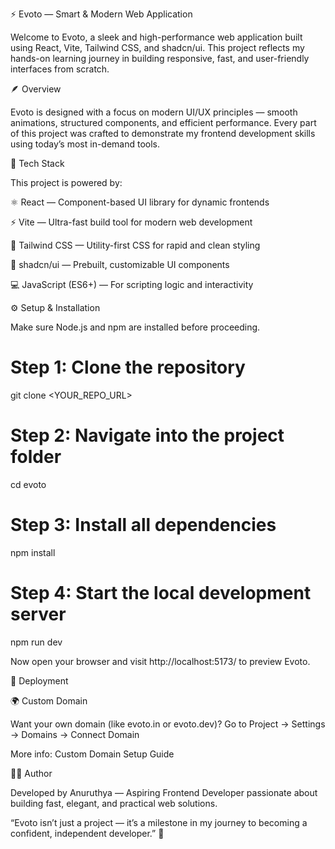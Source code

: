 ⚡ Evoto — Smart & Modern Web Application

Welcome to Evoto, a sleek and high-performance web application built using React, Vite, Tailwind CSS, and shadcn/ui.
This project reflects my hands-on learning journey in building responsive, fast, and user-friendly interfaces from scratch.

🪶 Overview

Evoto is designed with a focus on modern UI/UX principles — smooth animations, structured components, and efficient performance.
Every part of this project was crafted to demonstrate my frontend development skills using today’s most in-demand tools.

🧠 Tech Stack

This project is powered by:

⚛️ React — Component-based UI library for dynamic frontends

⚡ Vite — Ultra-fast build tool for modern web development

🎨 Tailwind CSS — Utility-first CSS for rapid and clean styling

🧱 shadcn/ui — Prebuilt, customizable UI components

💻 JavaScript (ES6+) — For scripting logic and interactivity

⚙️ Setup & Installation

Make sure Node.js and npm are installed before proceeding.

# Step 1: Clone the repository
git clone <YOUR_REPO_URL>

# Step 2: Navigate into the project folder
cd evoto

# Step 3: Install all dependencies
npm install

# Step 4: Start the local development server
npm run dev


Now open your browser and visit http://localhost:5173/
 to preview Evoto.

🚀 Deployment

🌍 Custom Domain

Want your own domain (like evoto.in or evoto.dev)?
Go to Project → Settings → Domains → Connect Domain

More info: Custom Domain Setup Guide

👩‍💻 Author

Developed by Anuruthya —
Aspiring Frontend Developer passionate about building fast, elegant, and practical web solutions.

“Evoto isn’t just a project — it’s a milestone in my journey to becoming a confident, independent developer.” 💪